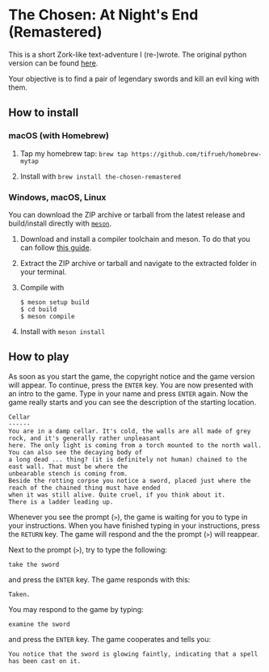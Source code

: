# The Chosen: At Night's End (Remastered)

This is a short Zork-like text-adventure I (re-)wrote. The original python version can be found [here](https://github.com/tifrueh/the-chosen).

Your objective is to find a pair of legendary swords and kill an evil king with them.

## How to install

### macOS (with Homebrew)

1. Tap my homebrew tap: `brew tap https://github.com/tifrueh/homebrew-mytap`

2. Install with `brew install the-chosen-remastered`

### Windows, macOS, Linux

You can download the ZIP archive or tarball from the latest release and build/install directly with [`meson`](https://mesonbuild.com/index.html).

1. Download and install a compiler toolchain and meson. To do that you can follow [this guide](https://mesonbuild.com/SimpleStart.html).

2. Extract the ZIP archive or tarball and navigate to the extracted folder in your terminal.

3. Compile with

    ~~~ text
    $ meson setup build
    $ cd build
    $ meson compile
    ~~~

4. Install with `meson install`

## How to play

As soon as you start the game, the copyright notice and the game version will appear. To continue, press the `ENTER` key.
You are now presented with an intro to the game. Type in your name and press `ENTER` again. Now the game really starts and you can see the description of the starting location.

~~~ text
Cellar
------
You are in a damp cellar. It's cold, the walls are all made of grey rock, and it's generally rather unpleasant
here. The only light is coming from a torch mounted to the north wall. You can also see the decaying body of
a long dead ... thing? (it is definitely not human) chained to the east wall. That must be where the
unbearable stench is coming from.
Beside the rotting corpse you notice a sword, placed just where the reach of the chained thing must have ended
when it was still alive. Quite cruel, if you think about it.
There is a ladder leading up.
~~~

Whenever you see the prompt (`>`), the game is waiting for you to type in your
instructions. When you have finished typing in your instructions, press the
`RETURN` key. The game will respond and the the prompt (`>`) will reappear.

Next to the prompt (`>`), try to type the following:

~~~ text
take the sword
~~~

and press the `ENTER` key. The game responds with this:

~~~ text
Taken.
~~~

You may respond to the game by typing:

~~~ text
examine the sword
~~~

and press the `ENTER` key. The game cooperates and tells you:

~~~ text
You notice that the sword is glowing faintly, indicating that a spell has been cast on it.
~~~
